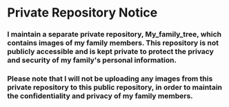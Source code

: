 # Private Repository Notice

### I maintain a separate private repository, **My_family_tree**, which contains images of my family members. This repository is not publicly accessible and is kept private to protect the privacy and security of my family's personal information.

### Please note that I will not be uploading any images from this private repository to this public repository, in order to maintain the confidentiality and privacy of my family members. 
